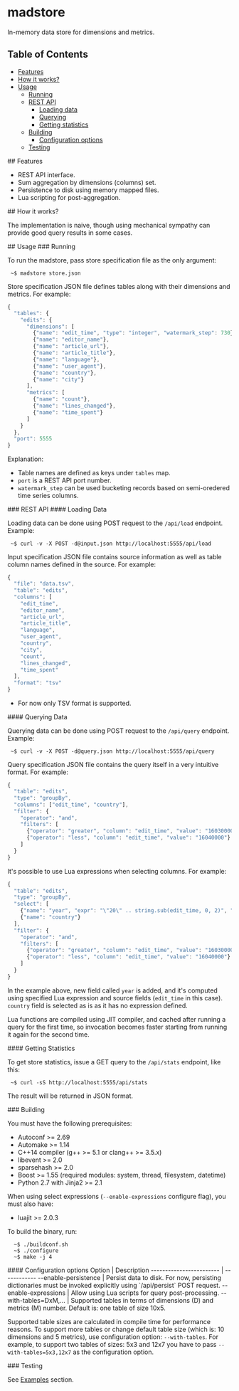 madstore
=========

In-memory data store for dimensions and metrics.

## Table of Contents

 * [Features](#features)
 * [How it works?](#how)
 * [Usage](#usage)
   * [Running](#running)
   * [REST API](#restapi)
     * [Loading data](#loading)
     * [Querying](#querying)
     * [Getting statistics](#stats)
   * [Building](#building)
     * [Configuration options](#configure)
   * [Testing](#testing)

<a name="features">
## Features

 * REST API interface.
 * Sum aggregation by dimensions (columns) set.
 * Persistence to disk using memory mapped files.
 * Lua scripting for post-aggregation.

<a name="how">
## How it works?

The implementation is naive, though using mechanical sympathy can provide good query results in some cases.

<a name="usage">
## Usage

<a name="running">
### Running

To run the madstore, pass store specification file as the only argument:

     ~$ madstore store.json

Store specification JSON file defines tables along with their dimensions and metrics. For example:

```javascript
{
  "tables": {
    "edits": {
      "dimensions": [
        {"name": "edit_time", "type": "integer", "watermark_step": 730},
        {"name": "editor_name"},
        {"name": "article_url"},
        {"name": "article_title"},
        {"name": "language"},
        {"name": "user_agent"},
        {"name": "country"},
        {"name": "city"}
      ],
      "metrics": [
        {"name": "count"},
        {"name": "lines_changed"},
        {"name": "time_spent"}
      ]
    }
  },
  "port": 5555
}
```

Explanation:

* Table names are defined as keys under `tables` map.
* `port` is a REST API port number.
* `watermark_step` can be used bucketing records based on semi-oredered time series columns.

<a name="restapi">
### REST API

<a name="loading">
#### Loading Data

Loading data can be done using POST request to the `/api/load` endpoint. Example:

     ~$ curl -v -X POST -d@input.json http://localhost:5555/api/load

Input specification JSON file contains source information as well as table column names defined in the source. For example:

```javascript
{
  "file": "data.tsv",
  "table": "edits",
  "columns": [
    "edit_time",
    "editor_name",
    "article_url",
    "article_title",
    "language",
    "user_agent",
    "country",
    "city",
    "count",
    "lines_changed",
    "time_spent"
  ],
  "format": "tsv"
}
```

* For now only TSV format is supported.

<a name="querying">
#### Querying Data

Querying data can be done using POST request to the `/api/query` endpoint. Example:

     ~$ curl -v -X POST -d@query.json http://localhost:5555/api/query
     
Query specification JSON file contains the query itself in a very intuitive format. For example:

```javascript
{
  "table": "edits",
  "type": "groupBy",
  "columns": ["edit_time", "country"],
  "filter": {
    "operator": "and",
    "filters": [
      {"operator": "greater", "column": "edit_time", "value": "16030000"},
      {"operator": "less", "column": "edit_time", "value": "16040000"}
    ]
  }
}
```

It's possible to use Lua expressions when selecting columns. For example:

```javascript
{
  "table": "edits",
  "type": "groupBy",
  "select": [
    {"name": "year", "expr": "\"20\" .. string.sub(edit_time, 0, 2)", "fields": ["edit_time"]},
    {"name": "country"}
  ],
  "filter": {
    "operator": "and",
    "filters": [
      {"operator": "greater", "column": "edit_time", "value": "16030000"},
      {"operator": "less", "column": "edit_time", "value": "16040000"}
    ]
  }
}
```

In the example above, new field called `year` is added, and it's computed using specified Lua expression and source fields (`edit_time` in this case).
`country` field is selected as is as it has no expression defined. 

Lua functions are compiled using JIT compiler, and cached after running a query for the first time, so invocation becomes faster starting from running it again for the second time.

<a name="stats">
#### Getting Statistics

To get store statistics, issue a GET query to the `/api/stats` endpoint, like this:

     ~$ curl -sS http://localhost:5555/api/stats
     
The result will be returned in JSON format.

<a name="building">
### Building

You must have the following prerequisites:

 * Autoconf >= 2.69
 * Automake >= 1.14
 * C++14 compiler (g++ >= 5.1 or clang++ >= 3.5.x)
 * libevent >= 2.0
 * sparsehash >= 2.0
 * Boost >= 1.55 (required modules: system, thread, filesystem, datetime)
 * Python 2.7 with Jinja2 >= 2.1

When using select expressions (`--enable-expressions` configure flag), you must also have:

 * luajit >= 2.0.3

To build the binary, run:

      ~$ ./buildconf.sh
      ~$ ./configure
      ~$ make -j 4

<a name="configure">
#### Configuration options
Option                   | Description
------------------------ | ------------
--enable-persistence     | Persist data to disk. For now, persisting dictionaries must be invoked explicitly using `/api/persist` POST request.
--enable-expressions     | Allow using Lua scripts for query post-processing.
--with-tables=DxM,...    | Supported tables in terms of dimensions (D) and metrics (M) number. Default is: one table of size 10x5.

Supported table sizes are calculated in compile time for performance reasons. To support more tables or change default table size
(which is: 10 dimensions and 5 metrics), use configuration option: `--with-tables`. For example, to support two tables of sizes: 5x3 and 12x7
you have to pass `--with-tables=5x3,12x7` as the configuration option.


<a name="testing">
### Testing

See [Examples](examples/README.md) section.

[asmjit]:https://github.com/kobalicek/asmjit

